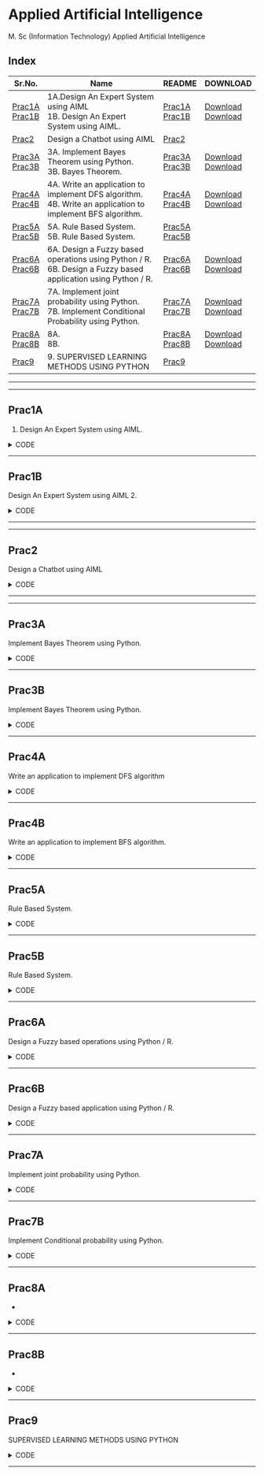 # Applied Artificial Intelligence

M. Sc (Information Technology)
Applied Artificial Intelligence



## Index

| Sr.No. | Name | README | DOWNLOAD |
| --- | --- | --- | --- |
| [Prac1A](/MscIT/Semester%203/Applied_Artificial_Intelligence/Practical1/) <br> [Prac1B](/MscIT/Semester%203/Applied_Artificial_Intelligence/Practical1/) | 1A.Design An Expert System using AIML <br> 1B. Design An Expert System using AIML. | [Prac1A](#prac1A) <br> [Prac1B](#prac1B) |  [Download](https://NinadKarlekar.github.io/Practical_BscIT_MscIT_Ninad/MscIT/Applied_Artificial_Intelligence/Practical1/1_A.py) <br> [Download](https://NinadKarlekar.github.io/Practical_BscIT_MscIT_Ninad/MscIT/Applied_Artificial_Intelligence/Practical1/1_B.py) |
| [Prac2](/MscIT/Semester%203/Applied_Artificial_Intelligence/Practical2/) | Design a Chatbot using AIML | [Prac2](#prac2) | |
| [Prac3A](/MscIT/Semester%203/Applied_Artificial_Intelligence/Practical3/) <br> [Prac3B](/MscIT/Semester%203/Applied_Artificial_Intelligence/Practical3/) | 3A. Implement Bayes Theorem using Python. <br> 3B. Bayes Theorem. | [Prac3A](#prac3A) <br> [Prac3B](#prac3B) |  [Download](https://NinadKarlekar.github.io/Practical_BscIT_MscIT_Ninad/MscIT/Applied_Artificial_Intelligence/Practical3/3_A.py) <br> [Download](https://NinadKarlekar.github.io/Practical_BscIT_MscIT_Ninad/MscIT/Applied_Artificial_Intelligence/Practical3/3_B.py) |
| [Prac4A](/MscIT/Semester%204/Applied_Artificial_Intelligence/Practical4/) <br> [Prac4B](/MscIT/Semester%204/Applied_Artificial_Intelligence/Practical4/) | 4A. Write an application to implement DFS algorithm. <br> 4B. Write an application to implement BFS algorithm. | [Prac4A](#prac4A) <br> [Prac4B](#prac4B) |  [Download](https://NinadKarlekar.github.io/Practical_BscIT_MscIT_Ninad/MscIT/Applied_Artificial_Intelligence/Practical4/4_A.py) <br> [Download](https://NinadKarlekar.github.io/Practical_BscIT_MscIT_Ninad/MscIT/Applied_Artificial_Intelligence/Practical4/4_B.py) |
| [Prac5A](/MscIT/Semester%205/Applied_Artificial_Intelligence/Practical5/) <br> [Prac5B](/MscIT/Semester%205/Applied_Artificial_Intelligence/Practical5/) | 5A. Rule Based System. <br> 5B. Rule Based System. | [Prac5A](#prac5A) <br> [Prac5B](#prac5B) |   |
| [Prac6A](/MscIT/Semester%206/Applied_Artificial_Intelligence/Practical6/) <br> [Prac6B](/MscIT/Semester%206/Applied_Artificial_Intelligence/Practical6/) | 6A. Design a Fuzzy based operations using Python / R. <br> 6B. Design a Fuzzy based application using Python / R. | [Prac6A](#prac6A) <br> [Prac6B](#prac6B) |  [Download](https://NinadKarlekar.github.io/Practical_BscIT_MscIT_Ninad/MscIT/Applied_Artificial_Intelligence/Practical6/6_A.py) <br> [Download](https://NinadKarlekar.github.io/Practical_BscIT_MscIT_Ninad/MscIT/Applied_Artificial_Intelligence/Practical6/6_B.py) |
| [Prac7A](/MscIT/Semester%207/Applied_Artificial_Intelligence/Practical7/) <br> [Prac7B](/MscIT/Semester%207/Applied_Artificial_Intelligence/Practical7/) | 7A. Implement joint probability using Python. <br> 7B. Implement Conditional Probability using Python. | [Prac7A](#prac7A) <br> [Prac7B](#prac7B) |  [Download](https://NinadKarlekar.github.io/Practical_BscIT_MscIT_Ninad/MscIT/Applied_Artificial_Intelligence/Practical7/7_A.py) <br> [Download](https://NinadKarlekar.github.io/Practical_BscIT_MscIT_Ninad/MscIT/Applied_Artificial_Intelligence/Practical7/7_B.py) |
| [Prac8A](/MscIT/Semester%208/Applied_Artificial_Intelligence/Practical8/) <br> [Prac8B](/MscIT/Semester%208/Applied_Artificial_Intelligence/Practical8/) | 8A.  <br> 8B.  | [Prac8A](#prac8A) <br> [Prac8B](#prac8B) |  [Download](https://NinadKarlekar.github.io/Practical_BscIT_MscIT_Ninad/MscIT/Applied_Artificial_Intelligence/Practical8/8_A.py) <br> [Download](https://NinadKarlekar.github.io/Practical_BscIT_MscIT_Ninad/MscIT/Applied_Artificial_Intelligence/Practical8/8_B.py) |
| [Prac9](/MscIT/Semester%203/Applied_Artificial_Intelligence/Practical9/) | 9. SUPERVISED LEARNING METHODS USING PYTHON| [Prac9](#prac9) | |

******************
---------------------

## Prac1A

1. Design An Expert System using AIML.


<details>
<summary>CODE</summary>


```python

# Design An Expert System using AIML

# An Expert system for responding the patient query for identifying the flu.

# Create an empty list to store information
info = []

# Input the user's name and add it to the 'info' list
name = input("Enter Your name: ")
info.append(name)

# Input the user's age as an integer and add it to the 'info' list
age = int(input("Enter Your age: "))
info.append(age)

# Lists of common symptoms for Malaria and Diabetes
a = ["Fever", "Headache", "Tiredness", "Vomiting"]
b = ["Urinate A Lot", "Feels Thirsty", "Weight Loss", "Blurry Vision", "Feels Very Hungry", "Feels Very Tired"]

# Print the lists of symptoms
print("Common Symptoms for Malaria:", a)
print("Common Symptoms for Diabetes:", b)

# Input symptoms separated by a comma and split them into a list
symp = input("Enter Symptoms As Above Separated By Comma: ")
lst = symp.split(",")

# Print the user's information
print("User Information:")
print("Name:", info[0])
print("Age:", info[1])

print("Symptoms:")
# Loop through the list of symptoms and print each one
for symptom in lst:
    print(symptom.strip())

# Check if any symptom matches the symptoms for Malaria or Diabetes
for symptom in lst:
    if symptom.strip() in a:
        print("You May Have Malaria")
        print("Please Visit A Doctor")
        break
    elif symptom.strip() in b:
        print("You May Have Diabetes")
        print("Consider Reducing Sugar Intake")
        break
else:
    print("Symptoms Do Not Match Common Health Conditions")


```

</details>

******************************************************

## Prac1B

Design An Expert System using AIML 2.


<details>
<summary>CODE</summary>


```python

# Design An Expert System using AIML

# Input user's name
name = input("Enter your name: ")

# Input whether the user has a fever, cough, shortness of breath, sore throat, muscle pain, and headache (Y/N)
fever = input("DO YOU HAVE fever (Y/N)").lower()
cough = input("DO YOU HAVE cough (Y/N)").lower()
sob = input("DO YOU HAVE shortness of breath (Y/N)").lower()
st = input("DO YOU HAVE sore throat (Y/N)").lower()
mp = input("DO YOU HAVE muscle pain (Y/N)").lower()
hc = input("DO YOU HAVE headache(Y/N)").lower()

# Input whether the user has diarrhea, conjunctivitis, loss of taste, chest pain or pressure, and loss of speech or movement (Y/N)
diarrhoea = input("DO YOU HAVE diarrhea (Y/N)").lower()
conjunctivitis = input("DO YOU HAVE conjunctivitis (Y/N)").lower()
lot = input("DO YOU HAVE Loss OF taste (Y/N)").lower()
cp = input("DO YOU HAVE chest pain or pressure (Y/N)").lower()
lsp = input("DO YOU HAVE Loss Of Speech or movement (Y/N)").lower()

# Check for different conditions based on symptoms
if fever == "y" and cough == "y" and sob == "y" and st == "y" and mp == "y" and hc == "y":
    print(name + " YOU HAVE FLU")
    med = input("Sir/Ma'am would you like to look at some medicine for flu (Y/N)").lower()
    if med == "y":
        print("Disclaimer: Contact a doctor for better guidance")
        print("There are four FDA-approved antiviral drugs recommended by CDC to treat flu this season")
        print("1. Oseltamivir phosphate")
        print("2. Zanamivir")
        print("3. Peramivir")
        print("4. Baloxavir marboxil")
elif diarrhoea == "y" and st == "y" and fever == "y" and cough == "y" and conjunctivitis == "y" and lot == "y":
    print(name + " YOU HAVE CORONA")
    med = input("Sir/Ma'am would you like to look at some remedies for Corona (Y/N)").lower()
    if med == "y":
        print("TAKE VACCINE AND QUARANTINE")
elif fever == "y" and cough == "y":
    print(name + " YOU HAVE Common Cold")
    med = input("Sir/Ma'am would you like to look at some remedies for common cold (Y/N)").lower()
    if med == "y":
        print("Disclaimer: Contact a doctor for better guidance")
        print("Treatment consists of anti-inflammatories and decongestants")
        print("Most people recover on their own")
        print("1. Nonsteroidal anti-inflammatory drug")
        print("2. Analgesic")
        print("3. Antihistamine")
        print("4. Cough medicine")
        print("5. Decongestant")
else:
    print("Unable to identify")

```

</details>

******************************************************
******************************************************

## Prac2

Design a Chatbot using AIML


<details>
<summary>CODE</summary>

### std-startup.xml

```xml

<aiml version="1.0.1" encoding="UTF-8">
    <!-- std-startup.xml -->

    <!-- Category is an atomic AIML unit -->
    <category>

        <!-- Pattern to match in user input -->
        <!-- If user enters "LOAD AIML B" -->
        <pattern>LOAD AIML B</pattern>

        <!-- Template is the response to the pattern -->
        <!-- This learn an aiml file -->
        <template>
            <learn>basic_chat.aiml</learn>
            <!-- You can add more aiml files here -->
            <!--<learn>more_aiml.aiml</learn>-->
        </template>
        
    </category>

</aiml>

```

### basic_chat.aiml

```xml


<aiml version="1.0.1" encoding="UTF-8">
<!-- basic_chat.aiml -->

    <category>
        <pattern>HELLO *</pattern>
        <template>
            Well, Hello Ninad!
        </template>
    </category>

    <category>
        <pattern>WHAT ARE YOU</pattern>
        <template>
            I'm a bot, and I'm silly!
        </template>
    </category>

    <category>
        <pattern>WHAT DO YOU DO</pattern>
        <template>
            I'm here to motivate you!
        </template>
    </category>

    <category>
        <pattern>WHO AM I</pattern>
        <template>
            You are a Professional Footballer....
        </template>
    </category>

</aiml>



```


### prac2.py

```python

#pip install aiml
#pip install python-aiml

import aiml

kernel = aiml.Kernel()
kernel.learn("std-startup.xml")
kernel.respond("load aiml b")

while True:
    input_text = input(">Human: ")
    response = kernel.respond(input_text)
    print(">Bot: "+response)
	

```

</details>

******************************************************
-----------------------------------------------------


## Prac3A

Implement Bayes Theorem using Python.


<details>
<summary>CODE</summary>


```python

def bayes_theorem(p_h, p_e_given_h, p_e_given_not_h):
    p_not_h = 1 - p_h
    p_e = (p_e_given_h * p_h) + (p_e_given_not_h * p_not_h)
    p_h_given_e = (p_e_given_h * p_h) / p_e
    return p_h_given_e

p_h = float(input("Enter the probability of NK having a cold: "))
p_e_given_h = float(
    input("Enter the probability of observing sneezing when NK has a cold: ")
)
p_e_given_not_h = float(
    input(
        "Enter the probability of observing sneezing when NK does not have a cold: "
    )
)

result = bayes_theorem(p_h, p_e_given_h, p_e_given_not_h)

print(
    "NK's probability of having a cold given that he sneezes (P(H|E)) is:",
    round(result, 2),
)


```

</details>

*************************************************************

## Prac3B

Implement Bayes Theorem using Python.


<details>
<summary>CODE</summary>


```python

def drug_user(
    prob_th=0.5, sensitivity=0.97, specificity=0.95, prevelance=0.005, verbose=True
):
    # FORMULA
    p_user = prevelance
    p_non_user = 1 - prevelance
    p_pos_user = sensitivity
    p_neg_user = specificity
    p_pos_non_user = 1 - specificity
    num = p_pos_user * p_user
    den = p_pos_user * p_user + p_pos_non_user * p_non_user
    prob = num / den
    print("Probability of the NK being a drug user is", round(prob, 3))
    if verbose:
        if prob > prob_th:
            print("The NK could be an user")
        else:
            print("The NK may not be an user")
    return prob

drug_user()


```

</details>

*************************************************************

## Prac4A

Write an application to implement DFS algorithm

<details>
<summary>CODE</summary>


```python

graph = {"5": ["3", "7"], "3": ["2", "4"], "7": ["8"], "2": [], "4": ["8"], "8": []}

visited = []  # List for visited nodes.
queue = []  # Initialize a queue


def bfs(visited, graph, node):  # function for BFS
    visited.append(node)
    queue.append(node)

    while queue:  # Creating loop to visit each node
        m = queue.pop(0)
        print(m, end=" ")

        for neighbour in graph[m]:
            if neighbour not in visited:
                visited.append(neighbour)
                queue.append(neighbour)


# Driver Code
print("Following is the Breadth-First Search")
bfs(visited, graph, "5")  # function calling


```

</details>

*************************************************************

## Prac4B

Write an application to implement BFS algorithm.


<details>
<summary>CODE</summary>


```python

######################################################
# Using a Python dictionary to act as an adjacency list
graph = {"5": ["3", "7"], "3": ["2", "4"], "7": ["8"], "2": [], "4": ["8"], "8": []}

visited = set()  # Set to keep track of visited nodes of graph.


def dfs(visited, graph, node):  # function for dfs
    if node not in visited:
        print(node)
        visited.add(node)
        for neighbour in graph[node]:
            dfs(visited, graph, neighbour)


# Driver Code
print("Following is the Depth-First Search")
dfs(visited, graph, "5")

```

</details>

*************************************************************

## Prac5A

Rule Based System.


<details>
<summary>CODE</summary>


```prolog

/* https://swish.swi-prolog.org/ */


male(vijay).
male(mahadev).
male(gaurihar).
male(omkar).
male(bajrang).
male(chaitanya).

female(vasanti).
female(indubai).
female(ashwini).
female(gayatri).
female(sangita).

parent(vijay,chaitanya).
parent(vasanti,chaitanya).
parent(vijay,gaurihar).
parent(vasanti,gaurihar).
parent(vijay,ashwini).
parent(vasanti,ashwini).
parent(mahadev,vijay).
parent(indubai,vijay).

mother(X,Y):-parent(X,Y),female(X).
father(X,Y):- parent(X,Y), male(X).

grandmother(GM,X):- mother(GM,Y) ,parent(Y,X).
grandfather(GF,X):- father(GF,Y) ,parent(Y,X).

greatgrandmother(GGM,X):- mother(GGM,GM) ,parent(GM,F),parent(F,Y),parent(Y,X).
greatgrandfather(GGF,X):- father(GGF,GF) ,parent(GF,F),parent(F,Y),parent(Y,X).

sibling(X,Y):-mother(M,X), mother(M,Y),X\=Y, father(F,X), father(F,Y).
brother(X,Y):-sibling(X,Y), male(X).
sister(X,Y):-sibling(X,Y), female(X).

uncle(U,X):- parent(Y,X), brother(U,Y).
aunt(A,X):- parent(Y,X), sister(A,Y).
nephew(N,X):- sibling(S,X),parent(S,N),male(N).
niece(N,X):-sibling(S,X), parent(S,N), female(N).
cousin(X,Y):-parent(P,Y),sibling(S,P),parent(S,X).

-----------------------------------------------------

Query
father(X,Y).
mother(X,Y).


```

</details>

*************************************************************

## Prac5B

Rule Based System.


<details>
<summary>CODE</summary>


```prolog

/* https://swish.swi-prolog.org/ */



/* https://swish.swi-prolog.org/ */

/* Facts */
male(jack).
male(oliver).
male(ali).
male(james).
male(simon).
male(harry).
female(helen).
female(sophie).
female(jess).
female(lily).

parent_of(jack, jess).
parent_of(jack, lily).
parent_of(helen, jess).
parent_of(helen, lily).
parent_of(oliver, james).
parent_of(sophie, james).
parent_of(jess, simon).
parent_of(ali, simon).
parent_of(lily, harry).
parent_of(james, harry).

/* Rules */
father_of(X, Y):- male(X), parent_of(X, Y).

mother_of(X, Y):- female(X), parent_of(X, Y).

grandfather_of(X, Y):- male(X), parent_of(X, Z), parent_of(Z, Y).

grandmother_of(X, Y):- female(X), parent_of(X, Z), parent_of(Z, Y).

sister_of(X, Y):- female(X), father_of(F, Y), father_of(F, X), X \= Y.

sister_of(X, Y):- female(X), mother_of(M, Y), mother_of(M, X), X \= Y.

aunt_of(X, Y):- female(X), parent_of(Z, Y), sister_of(Z, X), !.

brother_of(X, Y):- male(X), father_of(F, Y), father_of(F, X), X \= Y.

brother_of(X, Y):- male(X), mother_of(M, Y), mother_of(M, X), X \= Y.

uncle_of(X, Y):- parent_of(Z, Y), brother_of(Z, X).

ancestor_of(X, Y):- parent_of(X, Y).

ancestor_of(X, Y):- parent_of(X, Z), ancestor_of(Z, Y).

-----------------------------------------------------

Query
father_of(X,Y).
mother_of(X,Y).


```

</details>

*************************************************************

## Prac6A

Design a Fuzzy based operations using Python / R.


<details>
<summary>CODE</summary>


```python

# AAI 6A)	AIM: Design a Fuzzy based operations using Python / R.

A = dict()
B = dict()
Y = dict()

# Initialize the dictionaries for fuzzy sets A, B, and the result
A = {"a": 0.2, "b": 0.3, "c": 0.6, "d": 0.6}
B = {"a": 0.9, "b": 0.9, "c": 0.4, "d": 0.5}
result = {}

# Display the fuzzy sets A and B
print('The First Fuzzy Set is:', A)
print('The Second Fuzzy Set is:', B)

# Fuzzy Set Union
for i in A:
    if A[i] > B[i]:
        result[i] = A[i]
    else:
        result[i] = B[i]
print("Union of two sets is", result)

# Fuzzy Set Intersection
result = {}
for i in A:
    if A[i] < B[i]:
        result[i] = A[i]
    else:
        result[i] = B[i]
print("Intersection of two sets is", result)

# Fuzzy Set Complement
result = {}
for i in A:
    result[i] = round(1 - A[i], 2)
print("Complement of First set is", result)

# Fuzzy Set Difference
result = {}
for i in A:
    result[i] = round(min(A[i], 1 - B[i]), 2)
print("Difference of two sets is", result)




```

</details>

*************************************************************

## Prac6B

Design a Fuzzy based application using Python / R.


<details>
<summary>CODE</summary>


```python

# AAI 6B: AIM: Design a Fuzzy based application using Python / R.

# !pip install fuzzywuzzy
from fuzzywuzzy import fuzz
from fuzzywuzzy import process

s1 = "I love GeeksforGeeks"
s2 = "I am loving GeeksforGeeks"
print("FuzzyWuzzy Ratio: ", fuzz.ratio(s1, s2))
print("FuzzyWuzzy PartialRatio: ", fuzz.partial_ratio(s1, s2))
print("FuzzyWuzzy TokenSortRatio: ", fuzz.token_sort_ratio(s1, s2))
print("FuzzyWuzzy TokenSetRatio: ", fuzz.token_set_ratio(s1, s2))
print("FuzzyWuzzy WRatio: ", fuzz.WRatio(s1, s2), "\n\n")

# for process library,
query = "geeks for geeks"
choices = ["geek for geek", "geek geek", "g. for geeks"]
print("List of ratios: ")
print(process.extract(query, choices), "\n")
print("Best among the above list: ", process.extractOne(query, choices))


```

</details>

*************************************************************

## Prac7A

Implement joint probability using Python.


<details>
<summary>CODE</summary>


```python

### 7a)	AIM: Implement joint probability using Python.
import numpy as np
import matplotlib.pyplot as plt
import seaborn as sns
import pandas as pd

sns.set()

# Read the dataset
data = pd.read_csv("student-mat.csv")

# Create a joint plot
sns.jointplot(data=data, x="G3", y="absences", kind="kde")

# Display the plot
plt.show()


```

</details>

*************************************************************

## Prac7B

Implement Conditional probability using Python.


<details>
<summary>CODE</summary>


```python

### 7b)	AIM: Implement Conditional Probability using Python.
import pandas as pd
import numpy as np

df = pd.read_csv("student-mat.csv")

df.head(3)
len(df)

df["grade_A"] = np.where(df["G3"] * 5 >= 80, 1, 0)
df["high_absenses"] = np.where(df["absences"] >= 10, 1, 0)
df["count"] = 1

df = df[["grade_A", "high_absenses", "count"]]

df.head()

pd.pivot_table(
    df,
    values="count",
    index=["grade_A"],
    columns=["high_absenses"],
    aggfunc=np.size,
    fill_value=0,
)


```

</details>

*************************************************************


## Prac8A

-


<details>
<summary>CODE</summary>


```python

## AAI_prac8A_clustering
### AIM: Write an application to implement clustering algorithm.
import matplotlib.pyplot as plt
import pandas as pd
import numpy as np
import scipy.cluster.hierarchy as shc
from sklearn.cluster import AgglomerativeClustering

# Read the customer data from a CSV file
customer_data = pd.read_csv("Mall_Customers.csv")

# Display the shape and the first few rows of the data
print(customer_data.shape)
customer_data.head()

# Extract the relevant columns from the data
data = customer_data.iloc[:, 3:5].values

# Create a dendrogram plot
plt.figure(figsize=(10, 7))
plt.title("Customer Dendrograms")
dend = shc.dendrogram(shc.linkage(data, method="ward"))

# Perform hierarchical clustering
cluster = AgglomerativeClustering(n_clusters=5, affinity='euclidean', linkage='ward')
cluster_labels = cluster.fit_predict(data)

# Create a scatter plot to visualize the clusters
plt.figure(figsize=(10, 7))
plt.scatter(data[:, 0], data[:, 1], c=cluster_labels, cmap='rainbow')
plt.show()


```

</details>

*************************************************************

## Prac8B

-


<details>
<summary>CODE</summary>


```python

## AAI_prac8B_SyntheticClassification
from numpy import where
from sklearn.datasets import make_classification
from matplotlib import pyplot

x, y = make_classification(
    n_samples=1000,
    n_features=2,
    n_informative=2,
    n_redundant=0,
    n_clusters_per_class=1,
    random_state=4,
)

for class_value in range(2):
    row_ix = where(y == class_value)
    pyplot.scatter(x[row_ix, 0], x[row_ix, 1])
pyplot.show()



```

</details>

*************************************************************

## Prac9

SUPERVISED LEARNING METHODS USING PYTHON


<details>
<summary>CODE</summary>


```python

### Step 1: First we need to import pandas and numpy. Pandas are basically use for table manipulations. Using Pandas package, we are going to upload Titanic training dataset and then by using head () function we will look at first five rows.
import pandas as pd
import numpy as np
titanic= pd.read_csv("train.csv")
titanic.head()

### Step 2: Create Two Data Frames, one containing categories and one containing numbers
titanic_cat = titanic.select_dtypes(object)
titanic_num = titanic.select_dtypes(np.number)

### Step 3: Now we need to drop two columns (name column and ticket column)
titanic_cat.head()
titanic_num.head()
titanic_cat.drop(['Name','Ticket'], axis=1, inplace=True)

### Step 4: Now to find the null values present in the above column
titanic_cat.isnull().sum()

### Step 5: Replace all the null values present with the maximum count category
titanic_cat.Cabin.fillna(titanic_cat.Cabin.value_counts().idxmax(), inplace=True)
titanic_cat.Embarked.fillna(titanic_cat.Embarked.value_counts().idxmax(), inplace=True)

### Step 6: After successfully removing all the null values our new data set is ready.
titanic_cat.head(20)

### Step 7: The next step will be to replace all the categories with Numerical Labels.For that we will be using LabelEncoders Method.
from sklearn.preprocessing import LabelEncoder
le = LabelEncoder()
titanic_cat = titanic_cat.apply(le.fit_transform)
titanic_cat.head()
titanic_num.isna().sum()

### Step 8: Now we have only one column left which contain null value in it (Age). Let’s replace it with mean
titanic_num.Age.fillna(titanic_num.Age.mean(), inplace=True)
titanic_num.isna().sum()

### Step 9: Now we need to remove the unnecessary columns,since the passengerid is an unnecessary column, we need to drop it
titanic_num.drop(['PassengerId'], axis=1, inplace=True)
titanic_num.head()

### Step 10: Now we will combine two data frames and make it as one
titanic_final = pd.concat([titanic_cat,titanic_num],axis=1)
titanic_final.head()

### Step 11: Now we will define dependent and independent variables
X=titanic_final.drop(['Survived'],axis=1)
Y= titanic_final['Survived']
X_train = np.array(X[0:int(0.80*len(X))])
Y_train = np.array(Y[0:int(0.80*len(Y))])
X_test = np.array(X[int(0.80*len(X)):])
Y_test = np.array(Y[int(0.80*len(Y)):])
len(X_train), len(Y_train), len(X_test), len(Y_test)

### Step 13: Now we will import all the algorithms
from sklearn.linear_model import LogisticRegression
from sklearn.neighbors import KNeighborsClassifier
from sklearn.naive_bayes import GaussianNB
from sklearn.svm import LinearSVC
from sklearn.svm import SVC
from sklearn.tree import DecisionTreeClassifier
from sklearn.ensemble import RandomForestClassifier

### Step 14: Now we will initialize them in respective variables
LR = LogisticRegression()
KNN = KNeighborsClassifier()
NB = GaussianNB()
LSVM = LinearSVC()
NLSVM = SVC(kernel='rbf')
DT = DecisionTreeClassifier()
RF = RandomForestClassifier()

### Step 15: Now we will train our model
LR_fit = LR.fit(X_train, Y_train)
KNN_fit = KNN.fit(X_train, Y_train)
NB_fit = NB.fit(X_train, Y_train)
LSVM_fit = LSVM.fit(X_train, Y_train)
NLSVM_fit = NLSVM.fit(X_train, Y_train)
DT_fit = DT.fit(X_train, Y_train)
RF_fit = RF.fit(X_train, Y_train)

### Step 16: Now we need to predict the test data set and compare the accuracy score
LR_pred = LR_fit.predict(X_test)
KNN_pred = KNN_fit.predict(X_test)
NB_pred = NB_fit.predict(X_test)
LSVM_pred = LSVM_fit.predict(X_test)
NLSVM_pred = NLSVM_fit.predict(X_test)
DT_pred = DT_fit.predict(X_test)
RF_pred = RF_fit.predict(X_test)

from sklearn.metrics import accuracy_score
print("Logistic Regression is %f percent accurate" % (accuracy_score(LR_pred, Y_test)*100))
print("KNN is %f percent accurate" % (accuracy_score(KNN_pred, Y_test)*100))
print("Naive Bayes is %f percent accurate" % (accuracy_score(NB_pred, Y_test)*100))
print("Linear SVMs is %f percent accurate" % (accuracy_score(LSVM_pred, Y_test)*100))
print("Non Linear SVMs is %f percent accurate" % (accuracy_score(NLSVM_pred, Y_test)*100))
print("Decision Trees is %f percent accurate" % (accuracy_score(DT_pred, Y_test)*100))
print("Random Forests is %f percent accurate" % (accuracy_score(RF_pred, Y_test)*100))




```

</details>

*************************************************************

